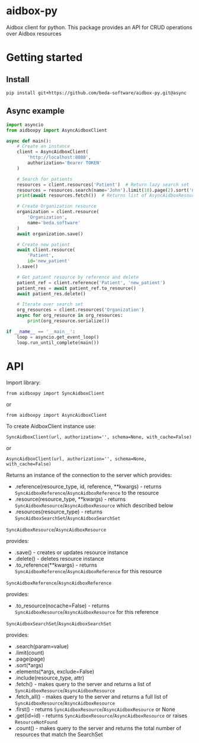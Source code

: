 # aidbox-py
Aidbox client for python.
This package provides an API for CRUD operations over Aidbox resources

# Getting started
## Install
`pip install git+https://github.com/beda-software/aidbox-py.git@async`

## Async example
```Python
import asyncio
from aidboxpy import AsyncAidboxClient

async def main():
    # Create an instance
    client = AsyncAidboxClient(
        'http://localhost:8080',
        authorization='Bearer TOKEN'
    )

    # Search for patients
    resources = client.resources('Patient')  # Return lazy search set
    resources = resources.search(name='John').limit(10).page(2).sort('name')
    print(await resources.fetch())  # Returns list of AsyncAidboxResource

    # Create Organization resource
    organization = client.resource(
        'Organization',
        name='beda.software'
    )
    await organization.save()

    # Create new patient
    await client.resource(
        'Patient',
        id='new_patient'
    ).save()

    # Get patient resource by reference and delete
    patient_ref = client.reference('Patient', 'new_patient')
    patient_res = await patient_ref.to_resource()
    await patient_res.delete()

    # Iterate over search set
    org_resources = client.resources('Organization')
    async for org_resource in org_resources:
        print(org_resource.serialize())

if __name__ == '__main__':
    loop = asyncio.get_event_loop()
    loop.run_until_complete(main())
```

# API
Import library:

`from aidboxpy import SyncAidboxClient`

or

`from aidboxpy import AsyncAidboxClient`

To create AidboxClient instance use:

`SyncAidboxClient(url, authorization='', schema=None, with_cache=False)`

or

`AsyncAidboxClient(url, authorization='', schema=None, with_cache=False)`

Returns an instance of the connection to the server which provides:
* .reference(resource_type, id, reference, **kwargs) - returns `SyncAidboxReference`/`AsyncAidboxReference` to the resource
* .resource(resource_type, **kwargs) - returns `SyncAidboxResource`/`AsyncAidboxResource` which described below
* .resources(resource_type) - returns `SyncAidboxSearchSet`/`AsyncAidboxSearchSet`

`SyncAidboxResource`/`AsyncAidboxResource`

provides:
* .save() - creates or updates resource instance
* .delete() - deletes resource instance
* .to_reference(**kwargs) - returns  `SyncAidboxReference`/`AsyncAidboxReference` for this resource

`SyncAidboxReference`/`AsyncAidboxReference`

provides:
* .to_resource(nocache=False) - returns `SyncAidboxResource`/`AsyncAidboxResource` for this reference

`SyncAidboxSearchSet`/`AsyncAidboxSearchSet`

provides:
* .search(param=value)
* .limit(count)
* .page(page)
* .sort(*args)
* .elements(*args, exclude=False)
* .include(resource_type, attr)
* .fetch() - makes query to the server and returns a list of `SyncAidboxResource`/`AsyncAidboxResource`
* .fetch_all() - makes query to the server and returns a full list of `SyncAidboxResource`/`AsyncAidboxResource`
* .first() - returns `SyncAidboxResource`/`AsyncAidboxResource` or None
* .get(id=id) - returns `SyncAidboxResource`/`AsyncAidboxResource` or raises `ResourceNotFound`
* .count() - makes query to the server and returns the total number of resources that match the SearchSet